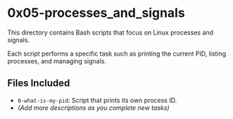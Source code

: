 # 0x05-processes_and_signals

This directory contains Bash scripts that focus on Linux processes and signals.

Each script performs a specific task such as printing the current PID, listing processes, and managing signals.

## Files Included

- `0-what-is-my-pid`: Script that prints its own process ID.
- *(Add more descriptions as you complete new tasks)*

